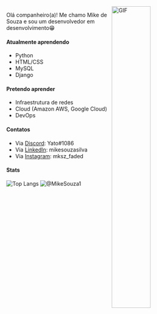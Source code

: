 <img align="right" width="45%" height="45%" alt="GIF" src="https://media.tenor.com/cthCPXwiJV4AAAAC/bongo-cat-button.gif" />

Olá companheiro(a)! Me chamo Mike de Souza e sou um desenvolvedor em desenvolvimento😁

#### Atualmente aprendendo
- Python
- HTML/CSS
- MySQL
- Django

#### Pretendo aprender
- Infraestrutura de redes
- Cloud (Amazon AWS, Google Cloud)
- DevOps

#### Contatos
- Via [Discord](https://discord.com): Yato#1086
- Via [LinkedIn](https://www.linkedin.com): mikesouzasilva
- Via [Instagram](https://www.instagram.com): mksz_faded

#### Stats

![Top Langs](https://github-readme-stats-sigma-five.vercel.app/api/top-langs/?username=MikeSouza1&layout=compact&theme=synthwave)
![@MikeSouza1](https://github-readme-stats-sigma-five.vercel.app/api?username=MikeSouza1&count_private=true&show_icons=true&theme=dracula)
